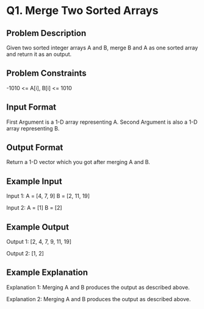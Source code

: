 # Q1. Merge Two Sorted Arrays
## Problem Description
Given two sorted integer arrays A and B, merge B and A as one sorted array and return it as an output.

## Problem Constraints
-1010 <= A[i], B[i] <= 1010

## Input Format
First Argument is a 1-D array representing  A.
Second Argument is also a 1-D array representing B.

## Output Format
Return a 1-D vector which you got after merging A and B.

## Example Input
Input 1:
A = [4, 7, 9]
B = [2, 11, 19]

Input 2:
A = [1]
B = [2]

## Example Output
Output 1:
[2, 4, 7, 9, 11, 19]

Output 2:
[1, 2]

## Example Explanation
Explanation 1:
Merging A and B produces the output as described above.

Explanation 2:
 Merging A and B produces the output as described above.
